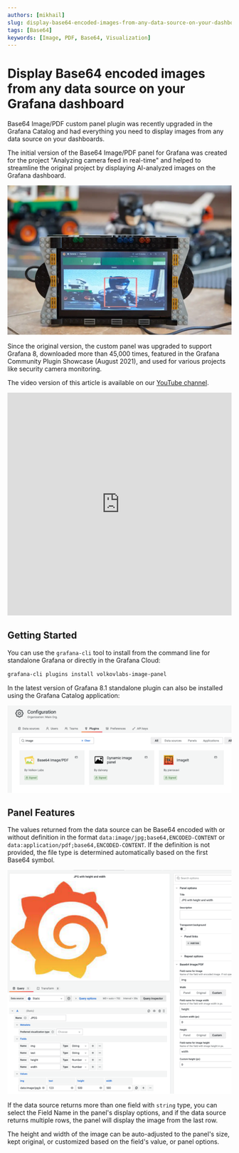 ```yaml
---
authors: [mikhail]
slug: display-base64-encoded-images-from-any-data-source-on-your-dashboard-398a99ba5b5e
tags: [Base64]
keywords: [Image, PDF, Base64, Visualization]
---
```


# Display Base64 encoded images from any data source on your Grafana dashboard

Base64 Image/PDF custom panel plugin was recently upgraded in the Grafana Catalog and had everything you need to display images from any data source on your dashboards.

<!--truncate-->

The initial version of the Base64 Image/PDF panel for Grafana was created for the project "Analyzing camera feed in real-time" and helped to streamline the original project by displaying AI-analyzed images on the Grafana dashboard.

![Analyzing camera feed in real-time using RedisAI, OpenCV-Python, and Redis plugins for Grafana](bat-camera.png)

Since the original version, the custom panel was upgraded to support Grafana 8, downloaded more than 45,000 times, featured in the Grafana Community Plugin Showcase (August 2021), and used for various projects like security camera monitoring.

The video version of this article is available on our [YouTube channel](https://youtube.com/@volkovlabs).

<iframe width="100%" height="500" src="https://www.youtube.com/embed/1_bgLSehjhg" title="Base64 Image/PDF panel" frameBorder="0" allow="accelerometer; autoplay; clipboard-write; encrypted-media; gyroscope; picture-in-picture" allowFullScreen></iframe>

## Getting Started

You can use the `grafana-cli` tool to install from the command line for standalone Grafana or directly in the Grafana Cloud:

```sh
grafana-cli plugins install volkovlabs-image-panel
```

In the latest version of Grafana 8.1 standalone plugin can also be installed using the Grafana Catalog application:

![Grafana Catalog allows installing plugins directly from the Grafana dashboard without restarting the application](installation.png)

## Panel Features

The values returned from the data source can be Base64 encoded with or without definition in the format `data:image/jpg;base64,ENCODED-CONTENT` or `data:application/pdf;base64,ENCODED-CONTENT`. If the definition is not provided, the file type is determined automatically based on the first Base64 symbol.

![Base64 Image/PDF panel displays an image using the Static data source with custom height and width parameters](panel.png)

If the data source returns more than one field with `string` type, you can select the Field Name in the panel's display options, and if the data source returns multiple rows, the panel will display the image from the last row.

The height and width of the image can be auto-adjusted to the panel's size, kept original, or customized based on the field's value, or panel options.